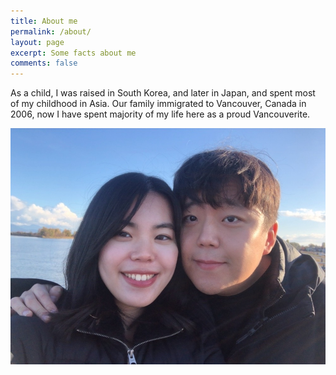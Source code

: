 ```yaml
---
title: About me
permalink: /about/
layout: page
excerpt: Some facts about me
comments: false
---
```


As a child, I was raised in South Korea, and later in Japan, and spent most of my childhood in Asia.
Our family immigrated to Vancouver, Canada in 2006, now I have spent majority of my life here as a proud Vancouverite.

![photo](/assets/img/IMG_1927.JPG)